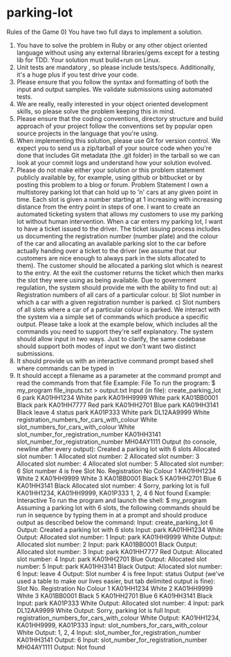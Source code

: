 # parking-lot

Rules of the Game
0) You have two full days to implement a solution.
1) You have to solve the problem in Ruby or any other object oriented language without
using any external libraries/gems except for a testing lib for TDD. Your solution must
build+run on Linux.
2) Unit tests are mandatory , so please include tests/specs. Additionally, it's a huge plus if
you test drive your code.
3) Please ensure that you follow the syntax and formatting of both the input and output
samples. We validate submissions using automated tests.
4) We are really, really interested in your object oriented development skills, so please solve
the problem keeping this in mind.
5) Please ensure that the coding conventions, directory structure and build approach of your
project follow the conventions set by popular open source projects in the language that you're
using.
6) When implementing this solution, please use Git for version control. We expect you to send
us a zip/tarball of your source code when you're done that includes Git metadata (the .git
folder) in the tarball so we can look at your commit logs and understand how your solution
evolved.
7) Please do not make either your solution or this problem statement publicly available by,
for example, using github or bitbucket or by posting this problem to a blog or forum.
Problem Statement
I own a multistorey
parking lot that can hold up to 'n' cars at any given point in time. Each
slot is given a number starting at 1 increasing with increasing distance from the entry point in
steps of one. I want to create an automated ticketing system that allows my customers to use
my parking lot without human intervention.
When a car enters my parking lot, I want to have a ticket issued to the driver. The ticket
issuing process includes us documenting the registration number (number plate) and the
colour of the car and allocating an available parking slot to the car before actually handing
over a ticket to the driver (we assume that our customers are nice enough to always park in
the slots allocated to them). The customer should be allocated a parking slot which is nearest
to the entry. At the exit the customer returns the ticket which then marks the slot they were
using as being available.
Due to government regulation, the system should provide me with the ability to find out:
a) Registration numbers of all cars of a particular colour.
b) Slot number in which a car with a given registration number is parked.
c) Slot numbers of all slots where a car of a particular colour is parked.
We interact with the system via a simple set of commands which produce a specific output.
Please take a look at the example below, which includes all the commands you need to
support they're
self explanatory. The system should allow input in two ways. Just to clarify,
the same codebase should support both modes of input we
don't want two distinct
submissions.
1) It should provide us with an interactive command prompt based shell where commands can
be typed in
2) It should accept a filename as a parameter at the command prompt and read the
commands from that file
Example: File
To run the program:
$ my_program file_inputs.txt > output.txt
Input (in file):
create_parking_lot 6
park KA01HH1234
White
park KA01HH9999
White
park KA01BB0001
Black
park KA01HH7777
Red
park KA01HH2701
Blue
park KA01HH3141
Black
leave 4
status
park KA01P333
White
park DL12AA9999
White
registration_numbers_for_cars_with_colour White
slot_numbers_for_cars_with_colour White
slot_number_for_registration_number KA01HH3141
slot_number_for_registration_number MH04AY1111
Output (to console, newline after every output):
Created a parking lot with 6 slots
Allocated slot number: 1
Allocated slot number: 2
Allocated slot number: 3
Allocated slot number: 4
Allocated slot number: 5
Allocated slot number: 6
Slot number 4 is free
Slot No. Registration No Colour
1 KA01HH1234
White
2 KA01HH9999
White
3 KA01BB0001
Black
5 KA01HH2701
Blue
6 KA01HH3141
Black
Allocated slot number: 4
Sorry, parking lot is full
KA01HH1234,
KA01HH9999,
KA01P333
1, 2, 4
6
Not found
Example: Interactive
To run the program and launch the shell:
$ my_program
Assuming a parking lot with 6 slots, the following commands should be run in sequence by
typing them in at a prompt and should produce output as described below the command:
Input:
create_parking_lot 6
Output:
Created a parking lot with 6 slots
Input:
park KA01HH1234
White
Output:
Allocated slot number: 1
Input:
park KA01HH9999
White
Output:
Allocated slot number: 2
Input:
park KA01BB0001
Black
Output:
Allocated slot number: 3
Input:
park KA01HH7777
Red
Output:
Allocated slot number: 4
Input:
park KA01HH2701
Blue
Output:
Allocated slot number: 5
Input:
park KA01HH3141
Black
Output:
Allocated slot number: 6
Input:
leave 4
Output:
Slot number 4 is free
Input:
status
Output (we've used a table to make our lives easier, but tab delimited output is fine):
Slot No. Registration No Colour
1 KA01HH1234
White
2 KA01HH9999
White
3 KA01BB0001
Black
5 KA01HH2701
Blue
6 KA01HH3141
Black
Input:
park KA01P333
White
Output:
Allocated slot number: 4
Input:
park DL12AA9999
White
Output:
Sorry, parking lot is full
Input:
registration_numbers_for_cars_with_colour White
Output:
KA01HH1234,
KA01HH9999,
KA01P333
Input:
slot_numbers_for_cars_with_colour White
Output:
1, 2, 4
Input:
slot_number_for_registration_number KA01HH3141
Output:
6
Input:
slot_number_for_registration_number MH04AY1111
Output:
Not found
